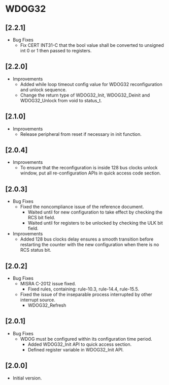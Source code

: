 # WDOG32

## [2.2.1]

- Bug Fixes
  - Fix CERT INT31-C that the bool value shall be converted to unsigned int 0 or 1 then passed to registers.

## [2.2.0]

- Improvements
  - Added while loop timeout config value for WDOG32 reconfiguration and unlock sequence.
  - Change the return type of WDOG32_Init, WDOG32_Deinit and WDOG32_Unlock from void to status_t.

## [2.1.0]

- Improvements
  - Release peripheral from reset if necessary in init function.

## [2.0.4]

- Improvements
  - To ensure that the reconfiguration is inside 128 bus clocks unlock window, put all re-configuration APIs in quick access code section.

## [2.0.3]

- Bug Fixes
  - Fixed the noncompliance issue of the reference document.
    - Waited until for new configuration to take effect by checking the RCS bit field.
    - Waited until for registers to be unlocked by checking the ULK bit field.
- Improvements
  - Added 128 bus clocks delay ensures a smooth transition before restarting the counter with the new configuration when there is no RCS status bit.

## [2.0.2]

- Bug Fixes
  - MISRA C-2012 issue fixed.
    - Fixed rules, containing: rule-10.3, rule-14.4, rule-15.5.
  - Fixed the issue of the inseparable process interrupted by other interrupt source.
    - WDOG32_Refresh

## [2.0.1]

- Bug Fixes
  - WDOG must be configured within its configuration time period.
    - Added WDOG32_Init API to quick access section.
    - Defined register variable in WDOG32_Init API.

## [2.0.0]

- Initial version.

